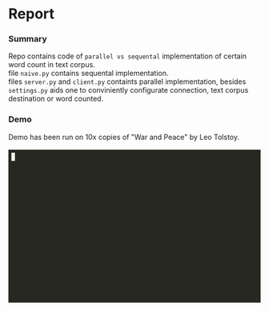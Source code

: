# Report

### Summary<br>
Repo contains code of `parallel vs sequental` implementation of certain word count in text corpus.<br>
file `naive.py` contains sequental implementation.<br>
files `server.py` and `client.py` containts parallel implementation, besides `settings.py` aids 
one to conviniently configurate connection, text corpus destination or word counted.
<br>

### Demo<br>
Demo has been run on 10x copies of "War and Peace" by Leo Tolstoy.<br>
<br>
<img src="https://github.com/melancholiaque/labs/blob/master/parallel/zero-lab/demo.gif">
